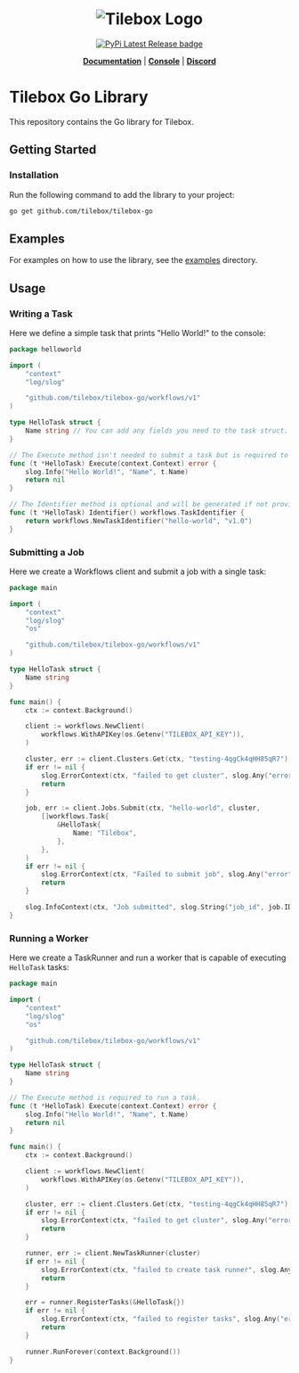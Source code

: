 <h1 align="center">
  <img src="https://storage.googleapis.com/tbx-web-assets-2bad228/banners/tilebox-banner.svg" alt="Tilebox Logo">
  <br>
</h1>

<div align="center">
  <a href="https://pkg.go.dev/github.com/tilebox/tilebox-go">
    <img src="https://img.shields.io/badge/go.dev-reference-007d9c?logo=go&logoColor=white&style=for-the-badge&color=f43f5e" alt="PyPi Latest Release badge"/>
  </a>
</div>

<p align="center">
  <a href="https://docs.tilebox.com/introduction"><b>Documentation</b></a>
  |
  <a href="https://console.tilebox.com/"><b>Console</b></a>
  |
  <a href="https://tilebox.com/discord"><b>Discord</b></a>
</p>

# Tilebox Go Library

This repository contains the Go library for Tilebox.

## Getting Started

### Installation

Run the following command to add the library to your project:

```bash
go get github.com/tilebox/tilebox-go
```

## Examples

For examples on how to use the library, see the [examples](examples) directory.

## Usage

### Writing a Task

Here we define a simple task that prints "Hello World!" to the console:

```go
package helloworld

import (
	"context"
	"log/slog"

	"github.com/tilebox/tilebox-go/workflows/v1"
)

type HelloTask struct {
	Name string // You can add any fields you need to the task struct.
}

// The Execute method isn't needed to submit a task but is required to run a task.
func (t *HelloTask) Execute(context.Context) error {
	slog.Info("Hello World!", "Name", t.Name)
	return nil
}

// The Identifier method is optional and will be generated if not provided.
func (t *HelloTask) Identifier() workflows.TaskIdentifier {
	return workflows.NewTaskIdentifier("hello-world", "v1.0")
}
```

### Submitting a Job

Here we create a Workflows client and submit a job with a single task:

```go
package main

import (
	"context"
	"log/slog"
	"os"

	"github.com/tilebox/tilebox-go/workflows/v1"
)

type HelloTask struct {
	Name string
}

func main() {
	ctx := context.Background()

	client := workflows.NewClient(
		workflows.WithAPIKey(os.Getenv("TILEBOX_API_KEY")),
	)

	cluster, err := client.Clusters.Get(ctx, "testing-4qgCk4qHH85qR7")
	if err != nil {
		slog.ErrorContext(ctx, "failed to get cluster", slog.Any("error", err))
		return
	}

	job, err := client.Jobs.Submit(ctx, "hello-world", cluster,
		[]workflows.Task{
			&HelloTask{
				Name: "Tilebox",
			},
		},
	)
	if err != nil {
		slog.ErrorContext(ctx, "Failed to submit job", slog.Any("error", err))
		return
	}

	slog.InfoContext(ctx, "Job submitted", slog.String("job_id", job.ID.String()))
}
```

### Running a Worker

Here we create a TaskRunner and run a worker that is capable of executing `HelloTask` tasks:

```go
package main

import (
	"context"
	"log/slog"
	"os"

	"github.com/tilebox/tilebox-go/workflows/v1"
)

type HelloTask struct {
	Name string
}

// The Execute method is required to run a task.
func (t *HelloTask) Execute(context.Context) error {
	slog.Info("Hello World!", "Name", t.Name)
	return nil
}

func main() {
	ctx := context.Background()

	client := workflows.NewClient(
		workflows.WithAPIKey(os.Getenv("TILEBOX_API_KEY")),
	)

	cluster, err := client.Clusters.Get(ctx, "testing-4qgCk4qHH85qR7")
	if err != nil {
		slog.ErrorContext(ctx, "failed to get cluster", slog.Any("error", err))
		return
	}

	runner, err := client.NewTaskRunner(cluster)
	if err != nil {
		slog.ErrorContext(ctx, "failed to create task runner", slog.Any("error", err))
		return
	}

	err = runner.RegisterTasks(&HelloTask{})
	if err != nil {
		slog.ErrorContext(ctx, "failed to register tasks", slog.Any("error", err))
		return
	}

	runner.RunForever(context.Background())
}
```
